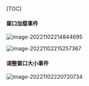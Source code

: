 [TOC]

#### 窗口加载事件

![image-20221102214844695](D:\TyporaWorks\图片文件夹存放\image-20221102214844695.png)

![image-20221102215257367](D:\TyporaWorks\图片文件夹存放\image-20221102215257367.png)



#### 调整窗口大小事件

![image-20221102220720734](D:\TyporaWorks\图片文件夹存放\image-20221102220720734.png)